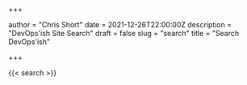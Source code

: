+++

author = "Chris Short"
date = 2021-12-26T22:00:00Z
description = "DevOps'ish Site Search"
draft = false
slug = "search"
title = "Search DevOps'ish"

+++

{{< search >}}
